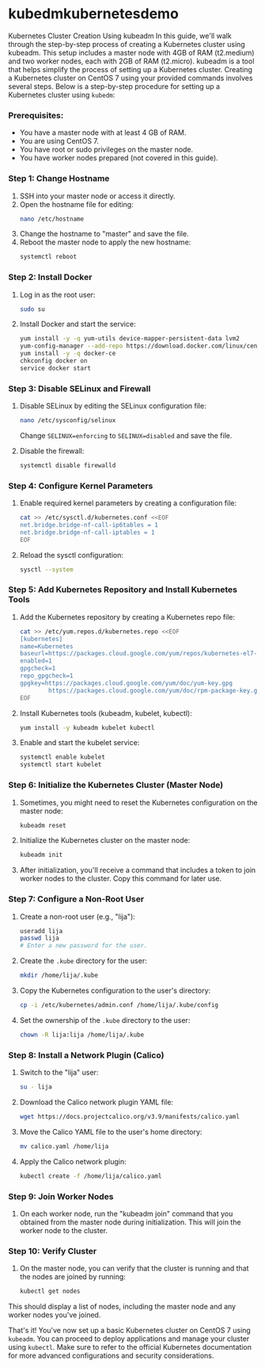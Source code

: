 # kubedmkubernetesdemo
Kubernetes Cluster Creation Using kubeadm
In this guide, we'll walk through the step-by-step process of creating a Kubernetes cluster using kubeadm. This setup includes a master node with 4GB of RAM (t2.medium) and two worker nodes, each with 2GB of RAM (t2.micro). kubeadm is a tool that helps simplify the process of setting up a Kubernetes cluster.
Creating a Kubernetes cluster on CentOS 7 using your provided commands involves several steps. Below is a step-by-step procedure for setting up a Kubernetes cluster using `kubedm`:

### Prerequisites:
- You have a master node with at least 4 GB of RAM.
- You are using CentOS 7.
- You have root or sudo privileges on the master node.
- You have worker nodes prepared (not covered in this guide).

### Step 1: Change Hostname
1. SSH into your master node or access it directly.
2. Open the hostname file for editing:
   ```bash
   nano /etc/hostname
   ```
3. Change the hostname to "master" and save the file.
4. Reboot the master node to apply the new hostname:
   ```bash
   systemctl reboot
   ```

### Step 2: Install Docker
1. Log in as the root user:
   ```bash
   sudo su
   ```
2. Install Docker and start the service:
   ```bash
   yum install -y -q yum-utils device-mapper-persistent-data lvm2
   yum-config-manager --add-repo https://download.docker.com/linux/centos/docker-ce.repo
   yum install -y -q docker-ce
   chkconfig docker on
   service docker start
   ```

### Step 3: Disable SELinux and Firewall
1. Disable SELinux by editing the SELinux configuration file:
   ```bash
   nano /etc/sysconfig/selinux
   ```
   Change `SELINUX=enforcing` to `SELINUX=disabled` and save the file.
   
2. Disable the firewall:
   ```bash
   systemctl disable firewalld
   ```

### Step 4: Configure Kernel Parameters
1. Enable required kernel parameters by creating a configuration file:
   ```bash
   cat >> /etc/sysctl.d/kubernetes.conf <<EOF
   net.bridge.bridge-nf-call-ip6tables = 1
   net.bridge.bridge-nf-call-iptables = 1
   EOF
   ```

2. Reload the sysctl configuration:
   ```bash
   sysctl --system
   ```

### Step 5: Add Kubernetes Repository and Install Kubernetes Tools
1. Add the Kubernetes repository by creating a Kubernetes repo file:
   ```bash
   cat >> /etc/yum.repos.d/kubernetes.repo <<EOF
   [kubernetes]
   name=Kubernetes
   baseurl=https://packages.cloud.google.com/yum/repos/kubernetes-el7-x86_64
   enabled=1
   gpgcheck=1
   repo_gpgcheck=1
   gpgkey=https://packages.cloud.google.com/yum/doc/yum-key.gpg
           https://packages.cloud.google.com/yum/doc/rpm-package-key.gpg
   EOF
   ```

2. Install Kubernetes tools (kubeadm, kubelet, kubectl):
   ```bash
   yum install -y kubeadm kubelet kubectl
   ```

3. Enable and start the kubelet service:
   ```bash
   systemctl enable kubelet
   systemctl start kubelet
   ```

### Step 6: Initialize the Kubernetes Cluster (Master Node)
1. Sometimes, you might need to reset the Kubernetes configuration on the master node:
   ```bash
   kubeadm reset
   ```

2. Initialize the Kubernetes cluster on the master node:
   ```bash
   kubeadm init
   ```

3. After initialization, you'll receive a command that includes a token to join worker nodes to the cluster. Copy this command for later use.

### Step 7: Configure a Non-Root User
1. Create a non-root user (e.g., "lija"):
   ```bash
   useradd lija
   passwd lija
   # Enter a new password for the user.
   ```

2. Create the `.kube` directory for the user:
   ```bash
   mkdir /home/lija/.kube
   ```

3. Copy the Kubernetes configuration to the user's directory:
   ```bash
   cp -i /etc/kubernetes/admin.conf /home/lija/.kube/config
   ```

4. Set the ownership of the `.kube` directory to the user:
   ```bash
   chown -R lija:lija /home/lija/.kube
   ```

### Step 8: Install a Network Plugin (Calico)
1. Switch to the "lija" user:
   ```bash
   su - lija
   ```

2. Download the Calico network plugin YAML file:
   ```bash
   wget https://docs.projectcalico.org/v3.9/manifests/calico.yaml
   ```

3. Move the Calico YAML file to the user's home directory:
   ```bash
   mv calico.yaml /home/lija
   ```

4. Apply the Calico network plugin:
   ```bash
   kubectl create -f /home/lija/calico.yaml
   ```

### Step 9: Join Worker Nodes
1. On each worker node, run the "kubeadm join" command that you obtained from the master node during initialization. This will join the worker node to the cluster.

### Step 10: Verify Cluster
1. On the master node, you can verify that the cluster is running and that the nodes are joined by running:
   ```bash
   kubectl get nodes
   ```

This should display a list of nodes, including the master node and any worker nodes you've joined.

That's it! You've now set up a basic Kubernetes cluster on CentOS 7 using `kubeadm`. You can proceed to deploy applications and manage your cluster using `kubectl`. Make sure to refer to the official Kubernetes documentation for more advanced configurations and security considerations.
